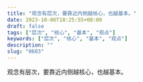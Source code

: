 ```yaml
---
title: "观念有层次，要靠近内侧越核心，也越基本。"
date: 2023-10-06T18:25:55+08:00
draft: false
tags: ["层次", "核心", "基本", "观点"]
keywords: ["层次", "核心", "基本", "观点"]
description: ""
slug: "0603"
---
```


观念有层次，要靠近内侧越核心，也越基本。
